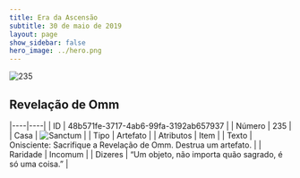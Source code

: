 ```yaml
---
title: Era da Ascensão
subtitle: 30 de maio de 2019
layout: page
show_sidebar: false
hero_image: ../hero.png
---
```


![235](https://cdn.keyforgegame.com/media/card_front/pt/435_235_9V275GJ2R2C8_pt.png)

## Revelação de Omm

|----|----|
| ID | 48b571fe-3717-4ab6-99fa-3192ab657937 |
| Número | 235 |
| Casa | ![Sanctum](https://archonarcana.com/images/thumb/c/c7/Sanctum.png/22px-Sanctum.png "Santuário") |
| Tipo | Artefato |
| Atributos | Item |
| Texto | Onisciente: Sacrifique a Revelação de Omm. Destrua um artefato. |
| Raridade | Incomum |
| Dizeres | “Um objeto, não importa quão sagrado,  é só uma coisa.” |
